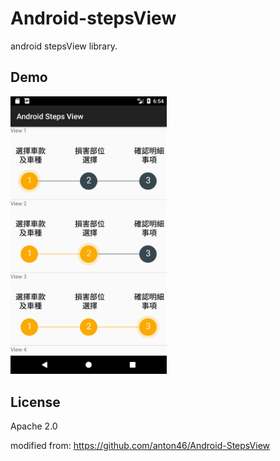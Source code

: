 # Android-stepsView

android stepsView library.

## Demo

<img src="./demo.png" width="250"/>

## License

Apache 2.0

modified from:
https://github.com/anton46/Android-StepsView
